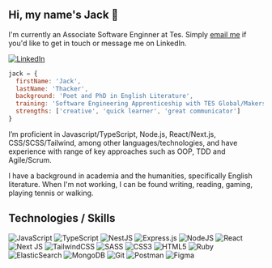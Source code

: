 ## Hi, my name's Jack 👋

I'm currently an Associate Software Enginner at Tes. Simply [email me](mailto:jackthacker89@gmail.com) if you'd like to get in touch or message me on LinkedIn. 

[![LinkedIn](https://img.shields.io/badge/-LinkedIn-0A66C2?logo=linkedin&logoColor=white&style=for-the-badge)](https://www.linkedin.com/in/jack-thacker-b568b11b4/)

```javascript
jack = {
  firstName: 'Jack',
  lastName: 'Thacker',
  background: 'Poet and PhD in English Literature',
  training: 'Software Engineering Apprenticeship with TES Global/Makers',
  strengths: ['creative', 'quick learner', 'great communicator']
}
```

I’m proficient in Javascript/TypeScript, Node.js, React/Next.js, CSS/SCSS/Tailwind, among other languages/technologies, and have experience with range of key approaches such as OOP, TDD and Agile/Scrum.

I have a background in academia and the humanities, specifically English literature. When I'm not working, I can be found writing, reading, gaming, playing tennis or walking. 

## Technologies / Skills

![JavaScript](https://img.shields.io/badge/-JavaScript-F7DF1E?logo=javascript&logoColor=white&style=for-the-badge&link=/)
![TypeScript](https://img.shields.io/badge/-TypeScript-007ACC?logo=typescript&logoColor=white&style=for-the-badge&link=/)
![NestJS](https://img.shields.io/badge/nestjs-%23E0234E.svg?style=for-the-badge&logo=nestjs&logoColor=white)
![Express.js](https://img.shields.io/badge/express.js-%23404d59.svg?style=for-the-badge&logo=express&logoColor=%2361DAFB)
![NodeJS](https://img.shields.io/badge/node.js-6DA55F?style=for-the-badge&logo=node.js&logoColor=white)
![React](https://img.shields.io/badge/react%20-%2320232a.svg?&style=for-the-badge&logo=react&logoColor=%2361DAFB)
![Next JS](https://img.shields.io/badge/Next-black?style=for-the-badge&logo=next.js&logoColor=white)
![TailwindCSS](https://img.shields.io/badge/tailwindcss-%2338B2AC.svg?style=for-the-badge&logo=tailwind-css&logoColor=white)
![SASS](https://img.shields.io/badge/Sass-CC6699?style=for-the-badge&logo=sass&logoColor=white)
![CSS3](https://img.shields.io/badge/-CSS3-1572B6?logo=css3&logoColor=white&style=for-the-badge&link=/)
![HTML5](https://img.shields.io/badge/-HTML5-E34F26?logo=html5&logoColor=white&style=for-the-badge&link=/)
![Ruby](https://img.shields.io/badge/ruby-%23CC342D.svg?style=for-the-badge&logo=ruby&logoColor=white)
![ElasticSearch](https://img.shields.io/badge/-ElasticSearch-005571?style=for-the-badge&logo=elasticsearch)
![MongoDB](https://img.shields.io/badge/MongoDB-%234ea94b.svg?style=for-the-badge&logo=mongodb&logoColor=white)
![Git](https://img.shields.io/badge/git%20-%23F05033.svg?&style=for-the-badge&logo=git&logoColor=white)
![Postman](https://img.shields.io/badge/Postman-FF6C37?style=for-the-badge&logo=postman&logoColor=white)
![Figma](https://img.shields.io/badge/-Figma-F24E1E?logo=figma&logoColor=white&style=for-the-badge&link=/)
